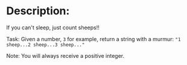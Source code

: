 # Description:
If you can't sleep, just count sheeps!!

Task:
Given a number, `3` for example, return a string with a murmur: `"1 sheep...2 sheep...3 sheep..."`

Note:
You will always receive a positive integer.